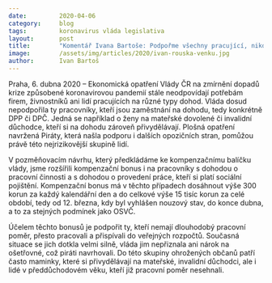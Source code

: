 ```yaml
---
date:         2020-04-06
category:     blog
tags:         koronavirus vláda legislativa
layout:       post
title:        "Komentář Ivana Bartoše: Podpořme všechny pracující, nikdo nesmí padnout na dno"
image:        /assets/img/articles/2020/ivan-rouska-venku.jpg
author:       Ivan Bartoš
--- 
```



 
Praha, 6. dubna 2020 – Ekonomická opatření Vlády ČR na zmírnění dopadů krize způsobené koronavirovou pandemií stále neodpovídají potřebám firem, živnostníků ani lidí pracujících na různé typy dohod. Vláda dosud nepodpořila ty pracovníky, kteří jsou zaměstnání na dohodu, tedy konkrétně DPP či DPČ. Jedná se například o ženy na mateřské dovolené či invalidní důchodce, kteří si na dohodu zároveň přivydělávají.  Plošná opatření navržená Piráty, která našla podporu i dalších opozičních stran, pomůžou právě této nejrizikovější skupině lidí.
 
V pozměňovacím návrhu, který předkládáme ke kompenzačnímu balíčku vlády, jsme rozšířili kompenzační bonus i na pracovníky s dohodou o pracovní činnosti a s dohodou o provedení práce, kteří si platí sociální pojištění. Kompenzační bonus má v těchto případech dosáhnout výše 300 korun za každý kalendářní den a do celkové výše 15 tisíc korun za celé období, tedy od 12. března, kdy byl vyhlášen nouzový stav, do konce dubna, a to za stejných podmínek jako OSVČ.
 
Účelem těchto bonusů je podpořit ty, kteří nemají dlouhodobý pracovní poměr, přesto pracovali a přispívali do veřejných rozpočtů. Současná situace se jich dotkla velmi silně, vláda jim nepřiznala ani nárok na ošetřovné, což piráti navrhovali. Do této skupiny ohrožených občanů patří často maminky, které si přivydělávají na mateřské, invalidní důchodci, ale i lidé v předdůchodovém věku, kteří již pracovní poměr nesehnali. 
